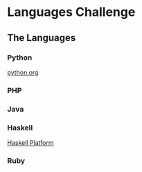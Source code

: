 Languages Challenge
===================

The Languages
-------------
### Python

[python.org](http://python.org/download)

### PHP

### Java

### Haskell

[Haskell Platform](http://www.haskell.org/platform/)

### Ruby
